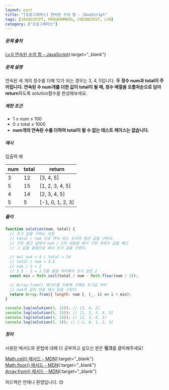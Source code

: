 ```yaml
---
layout: post
title: "[프로그래머스] 연속된 수의 합 - JavaScript"
tags: [JAVASCRIPT, PROGRAMMERS, CODINGTEST, LV0]
category: ["프로그래머스"]
---
```


##### 문제 출처

[Lv.0 연속된 수의 합 - JavaScript](https://school.programmers.co.kr/learn/courses/30/lessons/120923?language=javascript){:target="\_blank"}

##### 문제 설명

연속된 세 개의 정수를 더해 12가 되는 경우는 3, 4, 5입니다. **두 정수 num과 total이 주어집니다. 연속된 수 num개를 더한 값이 total이 될 때, 정수 배열을 오름차순으로 담아 return**하도록 solution함수를 완성해보세요.

##### 제한 조건

- 1 ≤ num ≤ 100
- 0 ≤ total ≤ 1000
- **num개의 연속된 수를 더하여 total이 될 수 없는 테스트 케이스는 없습니다.**

##### 예시

입출력 예

| num | total | return           |
| --- | ----- | ---------------- |
| 3   | 12    | [3, 4, 5]        |
| 5   | 15    | [1, 2, 3, 4, 5]  |
| 4   | 14    | [2, 3, 4, 5]     |
| 5   | 5     | [-1, 0, 1, 2, 3] |

##### 풀이

```javascript
function solution(num, total) {
  // 초기 값을 구하는 과정
  // total / num 으로 연속 되는 숫자의 중간 값을 구한다.
  // 구한 중간 값에서 num / 2의 내림을 해서 구한 자릿수 값을 빼고
  // 그 값을 올림으로 해서 초기 값을 구한다.

  // ex) num = 4 / total = 14
  // total / num = 3.5
  // num / 2 = 2
  // 3.5 - 2 = 1.5를 올림 처리해서 초기 값은 2
  const min = Math.ceil(total / num - Math.floor(num / 2));

  // Array.from() 메서드를 이용해 구해둔 초기값 부터
  // num의 길이 만큼 해서 답을 구한다.
  return Array.from({ length: num }, (_, i) => i + min);
}

console.log(solution(3, 12)); // [3, 4, 5]
console.log(solution(5, 15)); // [1, 2, 3, 4, 5]
console.log(solution(4, 14)); // [2, 3, 4, 5]
console.log(solution(5, 5)); // [-1, 0, 1, 2, 3]
```

##### 정리

사용된 메서드와 문법에 대해 더 공부하고 싶으신 분은 **링크**를 클릭해주세요!

[Math.ceil() 메서드 - MDN](https://developer.mozilla.org/ko/docs/Web/JavaScript/Reference/Global_Objects/Math/ceil){:target="\_blank"}<br />
[Math.floor() 메서드 - MDN](https://developer.mozilla.org/ko/docs/Web/JavaScript/Reference/Global_Objects/Math/floor){:target="\_blank"}<br />
[Array.from() 메서드 - MDN](https://developer.mozilla.org/ko/docs/Web/JavaScript/Reference/Global_Objects/Array/from){:target="\_blank"}<br />

피드백은 언제나 환영입니다. 😊
